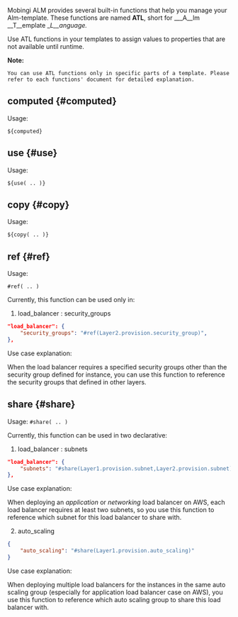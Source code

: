 Mobingi ALM provides several built-in functions that help you manage your Alm-template. These functions are named __ATL__, short for ___A__lm __T__emplate __L__anguage._

Use ATL functions in your templates to assign values to properties that are not available until runtime.

__Note:__

    You can use ATL functions only in specific parts of a template. Please refer to each functions' document for detailed explanation.

## computed {#computed}

Usage:

`${computed}`

## use {#use}

Usage:

`${use( .. )}`

## copy {#copy}

Usage:

`${copy( .. )}`

## ref {#ref}

Usage:

`#ref( .. )`

Currently, this function can be used only in:

1. load_balancer : security_groups

```json
"load_balancer": {
    "security_groups": "#ref(Layer2.provision.security_group)",
},
```

Use case explanation:

When the load balancer requires a specified security groups other than the security group defined for instance, you can use this function to reference the security groups that defined in other layers.

## share {#share}

Usage: `#share( .. )`


Currently, this function can be used in two declarative:

1. load_balancer : subnets

```json
"load_balancer": {
    "subnets": "#share(Layer1.provision.subnet,Layer2.provision.subnet)",
},
```

Use case explanation:

When deploying an _application_ or _networking_ load balancer on AWS, each load balancer requires at least two subnets, so you use this function to reference which subnet for this load balancer to share with.

2. auto_scaling

```json
{
    "auto_scaling": "#share(Layer1.provision.auto_scaling)"
}
```

Use case explanation:

When deploying multiple load balancers for the instances in the same auto scaling group (especially for application load balancer case on AWS), you use this function to reference which auto scaling group to share this load balancer with.

